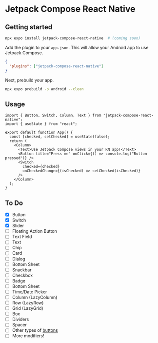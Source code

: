 # Jetpack Compose React Native

## Getting started

```bash
npx expo install jetpack-compose-react-native  # (coming soon)
```

Add the plugin to your `app.json`. This will allow your Android app to use Jetpack Compose.

```json
{
  "plugins": ["jetpack-compose-react-native"]
}
```

Next, prebuild your app.

```bash
npx expo prebuild -p android --clean
```

## Usage

```tsx
import { Button, Switch, Column, Text } from "jetpack-compose-react-native";
import { useState } from "react";

export default function App() {
  const [checked, setChecked] = useState(false);
  return (
    <Column>
      <Text>Use Jetpack Compose views in your RN app!</Text>
      <Button title="Press me" onClick={() => console.log("Button pressed")} />
      <Switch
        checked={checked}
        onCheckedChange={(isChecked) => setChecked(isChecked)}
      />
    </Column>
  );
}
```

## To Do

- [x] Button
- [x] Switch
- [x] Slider
- [ ] Floating Action Button
- [ ] Text Field
- [ ] Text
- [ ] Chip
- [ ] Card
- [ ] Dialog
- [ ] Bottom Sheet
- [ ] Snackbar
- [ ] Checkbox
- [ ] Badge
- [ ] Bottom Sheet
- [ ] Time/Date Picker
- [ ] Column (LazyColumn)
- [ ] Row (LazyRow)
- [ ] Grid (LazyGrid)
- [ ] Box
- [ ] Dividers
- [ ] Spacer
- [ ] Other types of [buttons](https://developer.android.com/develop/ui/compose/components/button)
- [ ] More modifiers!
